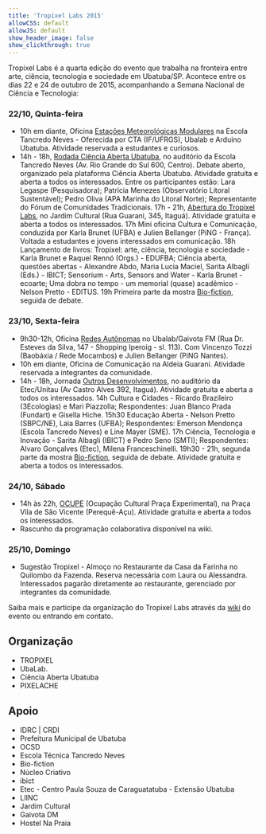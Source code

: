 ```yaml
---
title: 'Tropixel Labs 2015'
allowCSS: default
allowJS: default
show_header_image: false
show_clickthrough: true
---
```


Tropixel Labs é a quarta edição do evento que trabalha na fronteira entre arte, ciência, tecnologia e sociedade em Ubatuba/SP. Acontece entre os dias 22 e 24 de outubro de 2015, acompanhando a Semana Nacional de Ciência e Tecnologia:

### 22/10, Quinta-feira

- 10h em diante, Oficina [Estações Meteorológicas Modulares](http://cta.if.ufrgs.br/projects/suporte-cta/wiki/Atividades_do_CTA_no_Tropixel_Labs) na Escola Tancredo Neves - Oferecida por CTA (IF/UFRGS), Ubalab e Arduino Ubatuba. Atividade reservada a estudantes e curiosos.
- 14h - 18h, [Rodada Ciência Aberta Ubatuba](rodada), no auditório da Escola Tancredo Neves (Av. Rio Grande do Sul 600, Centro). Debate aberto, organizado pela plataforma Ciência Aberta Ubatuba. Atividade gratuita e aberta a todos os interessados. Entre os participantes estão:
        Lara Legaspe (Pesquisadora);
        Patrícia Menezes (Observatório Litoral Sustentável);
        Pedro Oliva (APA Marinha do Litoral Norte);
        Representante do Fórum de Comunidades Tradicionais.
    17h - 21h, [Abertura do Tropixel Labs](abertura), no Jardim Cultural (Rua Guarani, 345, Itaguá). Atividade gratuita e aberta a todos os interessados.
        17h Mini oficina Cultura e Comunicação, conduzida por Karla Brunet (UFBA) e Julien Bellanger (PiNG - França). Voltada a estudantes e jovens interessados em comunicação.
        18h Lançamento de livros:
            Tropixel: arte, ciência, tecnologia e sociedade - Karla Brunet e Raquel Rennó (Orgs.) - EDUFBA;
            Ciência aberta, questões abertas - Alexandre Abdo, Maria Lucia Maciel, Sarita Albagli (Eds.) - IBICT;
            Sensorium - Arts, Sensors and Water - Karla Brunet - ecoarte;
            Uma dobra no tempo - um memorial (quase) acadêmico - Nelson Pretto - EDITUS.
        19h Primeira parte da mostra [Bio-fiction](bio-fiction), seguida de debate.


### 23/10, Sexta-feira

- 9h30-12h, Oficina [Redes Autônomas](http://wiki.ubatuba.cc/doku.php?id=tropixel:redesautonomas) no Ubalab/Gaivota FM (Rua Dr. Esteves da Silva, 147 - Shopping Iperoig - sl. 113). Com Vincenzo Tozzi (Baobáxia / Rede Mocambos) e Julien Bellanger (PiNG Nantes).
- 10h em diante, Oficina de Comunicação na Aldeia Guarani. Atividade reservada a integrantes da comunidade.
- 14h - 18h, Jornada [Outros Desenvolvimentos](outros-desenvolvimentos), no auditório da Etec/Unitau (Av Castro Alves 392, Itaguá). Atividade gratuita e aberta a todos os interessados.
        14h Cultura e Cidades - Ricardo Brazileiro (3Ecologias) e Mari Piazzolla;
            Respondentes: Juan Blanco Prada (Fundart) e Gisella Hiche.
        15h30 Educação Aberta - Nelson Pretto (SBPC/NE), Laia Barres (UFBA);
            Respondentes: Emerson Mendonça (Escola Tancredo Neves) e Line Mayer (SME).
        17h Ciência, Tecnologia e Inovação - Sarita Albagli (IBICT) e Pedro Seno (SMTI);
            Respondentes: Alvaro Gonçalves (Etec), Milena Franceschinelli.
    19h30 - 21h, segunda parte da mostra [Bio-fiction](bio-fiction), seguida de debate. Atividade gratuita e aberta a todos os interessados.


### 24/10, Sábado

- 14h às 22h, [OCUPE](ocupe) (Ocupação Cultural Praça Experimental), na Praça Vila de São Vicente (Perequê-Açu). Atividade gratuita e aberta a todos os interessados.
- Rascunho da programação colaborativa disponível na wiki.


### 25/10, Domingo

- Sugestão Tropixel - Almoço no Restaurante da Casa da Farinha no Quilombo da Fazenda. Reserva necessária com Laura ou Alessandra. Interessados pagarão diretamente ao restaurante, gerenciado por integrantes da comunidade.

Saiba mais e participe da organização do Tropixel Labs através da [wiki](http://wiki.ubatuba.cc/doku.php?id=tropixel:tropixellabs) do evento ou entrando em contato.

## Organização

- TROPIXEL
- UbaLab.
- Ciência Aberta Ubatuba
- PIXELACHE

## Apoio

- IDRC | CRDI
- Prefeitura Municipal de Ubatuba
- OCSD
- Escola Técnica Tancredo Neves
- Bio-fiction
- Núcleo Criativo
- ibict
- Etec - Centro Paula Souza de Caraguatatuba - Extensão Ubatuba
- LIINC
- Jardim Cultural
- Gaivota DM
- Hostel Na Praia